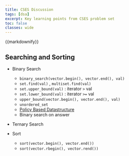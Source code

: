 ```yaml
---
title: CSES Discussion
tags: [dsa]
excerpt: Key learning points from CSES problem set
toc: false
classes: wide
---
```

{{markdownify}}

## Searching and Sorting
* Binary Search
    - `binary_search(vector.begin(), vector.end(), val)`
    - `set.find(val)` , `multiset.find(val)`
    - `set.upper_bound(val)` : iterator `>` val
    - `set.lower_bound(val)` : iterator `>=` val
    - `upper_bound(vector.begin(), vector.end(), val)`
    - `unordered_set`
    - [Policy Based Datastructure](https://codeforces.com/blog/entry/11080)
    - Binary search on answer

* Ternary Search

* Sort
    - `sort(vector.begin(), vector.end())`
    - `sort(vector.rbegin(), vector.rend())`
